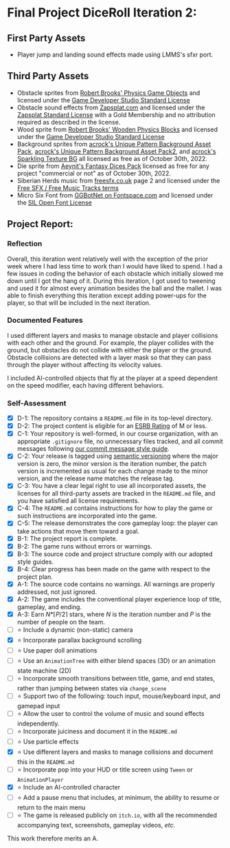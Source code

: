 # Final Project DiceRoll Iteration 2:

## First Party Assets

- Player jump and landing sound effects made using LMMS's sfxr port.

## Third Party Assets

- Obstacle sprites from [Robert Brooks' Physics Game Objects](https://www.gamedeveloperstudio.com/graphics/viewgraphic.php?page-name=Physics-game-objects&item=1c4p841t4d6u0y7f7a) and licensed under the [Game Developer Studio Standard License](https://www.gamedeveloperstudio.com/license.php)
- Obstacle sound effects from [Zapsplat.com](https://www.zapsplat.com/gold-member-home/) and licensed under the [Zapsplat Standard License](https://www.zapsplat.com/license-type/standard-license/) with a Gold Membership and no attribution required as described in the license.
- Wood sprite from [Robert Brooks' Wooden Physics Blocks](https://www.gamedeveloperstudio.com/graphics/viewgraphic.php?page-name=Wooden-physics-blocks&item=1d4m810z4w5d2e863c) and licensed under the [Game Developer Studio Standard License](https://www.gamedeveloperstudio.com/license.php)
- Background sprites from [acrock's Unique Pattern Background Asset Pack](https://acrock.itch.io/pattern-bg-asset-acrock), [acrock's Unique Pattern Background Asset Pack2](https://acrock.itch.io/pattern-bg2-asset-acrock), and [acrock's Sparkling Texture BG](https://acrock.itch.io/sparkinlg-bg-asset-acrock) all licensed as free as of October 30th, 2022.
- Die sprite from [Aeynit's Fantasy Dices Pack](https://aeynit.itch.io/fantasy-dices-pack) licensed as free for any project "commercial or not" as of October 30th, 2022.
- Siberian Herds music from [freesfx.co.uk](https://www.freesfx.co.uk/Category/Technological/231) page 2 and licensed under the [Free SFX / Free Music Tracks terms](https://www.freesfx.co.uk/Music.aspx)
- Micro Six Font from [GGBotNet on Fontspace.com](https://www.fontspace.com/micro-six-font-f84595) and licensed under the [SIL Open Font License](https://scripts.sil.org/cms/scripts/page.php?site_id=nrsi&id=ofl)

## Project Report:

### Reflection

Overall, this iteration went relatively well with the exception of the prior week where I had less time to work than I would have liked to spend. I had a few issues in coding the behavior of each obstacle which initially slowed me down until I got the hang of it. During this iteration, I got used to tweening and used it for almost every animation besides the ball and the mallet. I was able to finish everything this iteration except adding power-ups for the player, so that will be included in the next iteration.

### Documented Features

I used different layers and masks to manage obstacle and player collisions with each other and the ground. For example, the player collides with the ground, but obstacles do not collide with either the player or the ground. Obstacle collisions are detected with a layer mask so that they can pass through the player without affecting its velocity values.

I included AI-controlled objects that fly at the player at a speed dependent on the speed modifier, each having different behaviors.

### Self-Assessment

- [x] D-1: The repository contains a <code>README.md</code> file in its top-level directory.
- [x] D-2: The project content is eligible for an <a href="https://www.esrb.org/ratings-guide/">ESRB Rating</a> of M or less.
- [x] C-1: Your repository is well-formed, in our course organization, with an appropriate <code>.gitignore</code> file, no unnecessary files tracked, and all commit messages following <a href="https://cbea.ms/git-commit/">our commit message style guide</a>.
- [x] C-2: Your release is tagged using <a href="https://semver.org/">semantic versioning</a> where the major version is zero, the minor version is the iteration number, the patch version is incremented as usual for each change made to the minor version, and the release name matches the release tag.
- [x] C-3: You have a clear legal right to use all incorporated assets, the licenses for all third-party assets are tracked in the <code>README.md</code> file, and you have satisfied all license requirements.
- [x] C-4: The <code>README.md</code> contains instructions for how to play the game or such instructions are incorporated into the game.
- [x] C-5: The release demonstrates the core gameplay loop: the player can take actions that move them toward a goal.
- [x] B-1: The project report is complete.
- [x] B-2: The game runs without errors or warnings.
- [x] B-3: The source code and project structure comply with our adopted style guides.
- [x] B-4: Clear progress has been made on the game with respect to the project plan.
- [x] A-1: The source code contains no warnings. All warnings are properly addressed, not just ignored.
- [x] A-2: The game includes the conventional player experience loop of title, gameplay, and ending.
- [x] A-3: Earn <em>N</em>*&lceil;<em>P</em>/2&rceil; stars, where <em>N</em> is the iteration number and <em>P</em> is the number of people on the team.
- [ ] ⭐ Include a dynamic (non-static) camera
- [x] ⭐ Incorporate parallax background scrolling
- [ ] ⭐ Use paper doll animations
- [ ] ⭐ Use an <code>AnimationTree</code> with either blend spaces (3D) or an animation state machine (2D)
- [ ] ⭐ Incorporate smooth transitions between title, game, and end states, rather than jumping between states via <code>change_scene</code>
- [ ] ⭐ Support two of the following: touch input, mouse/keyboard input, and gamepad input
- [ ] ⭐ Allow the user to control the volume of music and sound effects independently.
- [ ] ⭐ Incorporate juiciness and document it in the <code>README.md</code>
- [ ] ⭐ Use particle effects
- [x] ⭐ Use different layers and masks to manage collisions and document this in the <code>README.md</code>
- [ ] ⭐ Incorporate pop into your HUD or title screen using <code>Tween</code> or <code>AnimationPlayer</code>
- [x] ⭐ Include an AI-controlled character
- [ ] ⭐ Add a pause menu that includes, at minimum, the ability to resume or return to the main menu
- [ ] ⭐ The game is released publicly on <code>itch.io</code>, with all the recommended accompanying text, screenshots, gameplay videos, <i>etc.</i>

This work therefore merits an A.